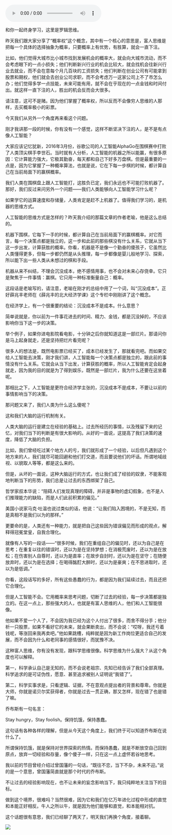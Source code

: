 <audio src="http://igetoss.cdn.igetget.com/mp3/201703/22/201703222039472138324921.mp3" controls="controls">您的浏览器不支持 audio 标签。</audio><p>和你一起终身学习，这里是罗辑思维。</p><p>昨天我们跟大家分享了“概率权”这个概念，其中有一个核心的意思是，富人思维是把每一个具体的选择抽象为概率，只要概率上有优势，有胜算，就会一直下注。</p><p>比如，他们觉得大城市比小城市找到发展机会的概率大，就会向大城市流动，而不会考虑眼下的一点小损失；他们判断新兴行业的机会比较大，就会找机会往新兴行业去就业，而不会在意每个月几百块的工资损失；他们判断在创业公司有可能拿到股票和期权，他们就会去创业公司求职，而不会考虑万一这家公司上不了市怎么办；他们觉得多学一点技能，未来可能有用，就不会在乎现在的一点金钱和时间付出。就这样一直下注的人，胜出的机会反而会大很多。</p><p>请注意，这可不是赌。因为他们掌握了概率权，所以反而不会像穷人思维的人那样，去买概率极小的彩票。</p><p>今天我们从另外一个角度再来看这个问题。</p><p>刚才我讲那一段的时候，你有没有一个感觉，这样不断坚决下注的人，是不是有点像人工智能？</p><p>大家应该记忆犹新，2016年3月份，谷歌公司的人工智能AlphaGo在围棋赛中打败了人类顶尖棋手李世石。当时就有人分析，人工智能的机器之所以能赢，有很多原因：它计算能力强大，它极其勤奋，每天都和自己下好多万盘棋。但是最重要的一点是，因为它掌握了一种概率算法，也就是说，它在下每一步棋的时候，都计算自己在当前局面下的赢棋概率。</p><p>我们人类在围棋盘上跟人工智能打，这胜负已定，我们永远也不可能打败机器了。那好，我们反过来问另外一个问题——我们人类能够向人工智能学习什么呢？</p><p>如果学它的运算速度和存储量，人类肯定是赶不上机器了。值得我们学习的，是机器的思维方式。</p><p>人工智能的思维方式是怎样的？昨天我介绍的那篇文章的作者老喻，他是这么总结的。</p><p>机器下围棋，它每下一手的时候，都计算自己在当前局面下的赢棋概率。对它而言，每一个决策点都是独立的，这一步和此前的那些棋没有什么关系，它就从当下这一步出发，计算获胜的概率。你看，机器是不是像一个勤奋的傻孩子，它虽然比人类懂得更多，但每一步都仍然是从头推理，每一步都像是婴儿般地学习、探索，所以能下出一些人类从未想过的棋和手段。</p><p>机器从来不纠结，不理会沉没成本，绝不感情用事，也不会对未来心存侥幸。它只是聚焦于一件事情：赢棋。它只用一种标准衡量自己：概率。</p><p>这段话是老喻写的，请注意，老喻在刚才的总结中用了一个词，叫“沉没成本”。正好薛兆丰老师在《薛兆丰的北大经济学课》这个专栏中刚刚讲了这个概念。</p><p>在经济学上，有一个很重要的结论：沉没成本不是成本。什么意思？</p><p>简单说就是，你以前为一件事花进去的时间、精力、金钱，都是沉没掉的，不应该影响你当下这一步的决策。</p><p>举个例子，如果你进电影院看电影，十分钟之后你就知道这是一部烂片。那请问你是马上起身就走，还是坚持把烂片看完呢？</p><p>很多人的想法是，既然电影票已经买了，成本已经发生了，那就看完吧。而如果交给人工智能去决策，刚才我们讲，人工智能每一个决策点都是独立的，跟此前的事情没有什么关系。它就会从当下出发，计算获胜的概率，所以人工智能肯定会起身就走，因为我的目的就是为了得到娱乐，既然是一部烂片，我为什么还要在这坐着呢。</p><p>那相比之下，人工智能是更符合经济学主张的，沉没成本不是成本，不要让以前的事情影响当下的决策。</p><p>那问题又来了，我们人类为什么这么傻呢？</p><p>这和我们大脑的运行机制有关。</p><p>人类大脑的运行是建立在经验的基础上。过去所经历的事情，以及残留下来的记忆，对我们当下的判断是有很大影响的。从好的一面说，这提高了我们决策的速度，降低了大脑的负担。</p><p>比如，我们曾经吃过某个地方人的亏，我们就形成了一个经验，以后但凡遇到这个地方来的人，我们就尽可能回避和他们打交道，而且要说他们的坏话。所谓地域歧视、以貌取人等等，都是这么来的。</p><p>但是，从坏的一面说，这种大脑运行的方式，也让我们成了经验的奴隶，不能客观地判断当下的形势，我们总是让过去的东西绑架了自己。</p><p>哲学家叔本华说：“阻碍人们发现真理的障碍，并非是事物的虚幻假象，也不是人们推理能力的缺陷，而是人们此前积累的偏见。”</p><p>美国小说家马克·吐温也说过类似的话，他说：“让我们陷入困境的，不是无知，而是真相不是我们以为的那样。”</p><p>更要命的是，人类还有一种能力，就是把自己这些因为错误偏见而形成的观点，解释得冠冕堂皇，自我合理化。</p><p>就像有人写的一段话——“很多时候，我们在重组自己的偏见时，还以为自己是在思考；在重复以往的错误时，还以为是在坚持梦想；在消极荒废时，还以为是在放松；在伤害别人自尊时，还以为是直率；在故步自封时，还以为是在坚守；在随便放弃时，还以为是在选择；在喝得酩酊大醉时，还以为是豪爽；在不思进取时，还以为是低调。”</p><p>你看，这段话写的多好，所有这些愚蠢的行为，都是因为我们延续过去，而且还把它合理化。</p><p>但是人工智能不会。它用概率来思考问题，切断了过去的经验，每一步决策都是独立的。在这一点上，那些强大的人，也就是有富人思维的人，他们和人工智能很像。</p><p>他如果不爱一个人了，不会因为我已经为这个人付出了很多，而舍不得分手；他分析一只股票，如果不看好它的未来，就会果断卖出，而不会说：“哎呀，我还亏着钱呢，等涨回来我再卖吧。”他如果跳槽，纯粹就是因为新工作岗位更适合自己的发展，而不会因为什么和老同事的感情很好，而犹豫不决。</p><p>这种富人思维，你有没有发现，跟科学思维很像。科学思维为什么强大？从这个角度也可以解释。</p><p>第一，科学承认自己是无知的，而不会说老祖宗、先知已经告诉了我们全部真理。科学追求的是可证伪性，愿意、甚至追求被别人证明说“我错了”。</p><p>第二，科学实事求是，只看逻辑、证据，不在意观点提出者的背景和尊卑。你就是大师，你就是诺贝尔奖获得者，你就是过去一贯正确，那又怎样，现在错了也是错了嘛。</p><p>乔布斯有一句名言：</p><p>Stay hungry，Stay foolish。保持饥饿，保持愚蠢。</p><p>这句话有各种各样的理解，但是从今天这个角度上，我们终于可以知道乔布斯在说什么了。</p><p>所谓保持饥饿，就是保持对世界探索的热情。而保持愚蠢，就是不断放空自己回到原点，放弃一切经验和存量，像个傻子一样，只在这一点上虚怀若谷地思考。</p><p>我以前的节目曾经介绍过曾国藩的一句话，“既往不恋，当下不杂，未来不迎。”说的是一个意思，曾国藩简直就是那个时代的乔布斯。</p><p>不让过去的经验影响现在，也不让未来的妄念影响当下，我只纯粹地关注当下的目标。</p><p>做到这个境界，很难吗？当然很难，因为它和我们在亿万年进化过程中形成的直觉和本能正好相反。牛人之所以牛，就是因为他们能够和直觉，和本能相对抗。</p><p>这个话题很有意思，我们已经聊了两天了，明天我们再换个角度，接着聊。</p><img src="https://piccdn.igetget.com/img/201703/22/201703222300085937635820.jpg" />